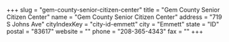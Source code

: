 +++
slug = "gem-county-senior-citizen-center"
title = "Gem County Senior Citizen Center"
name = "Gem County Senior Citizen Center"
address = "719 S Johns Ave"
cityIndexKey = "city-id-emmett"
city = "Emmett"
state = "ID"
postal = "83617"
website = ""
phone = "208-365-4343"
fax = ""
+++
